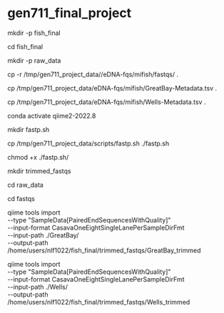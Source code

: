 # gen711_final_project

mkdir -p fish_final

cd fish_final 

mkdir -p raw_data

cp -r /tmp/gen711_project_data//eDNA-fqs/mifish/fastqs/ .

cp /tmp/gen711_project_data/eDNA-fqs/mifish/GreatBay-Metadata.tsv .

cp /tmp/gen711_project_data/eDNA-fqs/mifish/Wells-Metadata.tsv .

conda activate qiime2-2022.8

mkdir fastp.sh

cp /tmp/gen711_project_data/scripts/fastp.sh ./fastp.sh

chmod +x ./fastp.sh/

mkdir trimmed_fastqs

cd raw_data

cd fastqs

qiime tools import \
   --type "SampleData[PairedEndSequencesWithQuality]"  \
   --input-format CasavaOneEightSingleLanePerSampleDirFmt \
   --input-path ./GreatBay/ \
   --output-path /home/users/nlf1022/fish_final/trimmed_fastqs/GreatBay_trimmed
   
qiime tools import \
   --type "SampleData[PairedEndSequencesWithQuality]"  \
   --input-format CasavaOneEightSingleLanePerSampleDirFmt \
   --input-path ./Wells/ \
   --output-path /home/users/nlf1022/fish_final/trimmed_fastqs/Wells_trimmed
